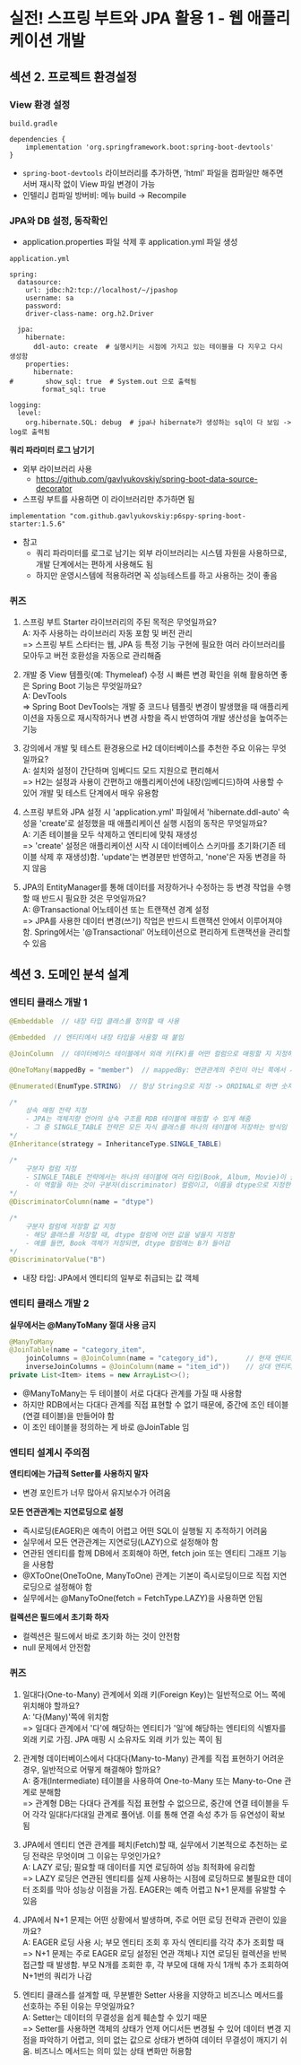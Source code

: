 # 실전! 스프링 부트와 JPA 활용 1 - 웹 애플리케이션 개발
## 섹션 2. 프로젝트 환경설정
### View 환경 설정
~~~
build.gradle

dependencies {
    implementation 'org.springframework.boot:spring-boot-devtools'
}
~~~
- `spring-boot-devtools` 라이브러리를 추가하면, 'html' 파일을 컴파일만 해주면 서버 재시작 없이 View 파일 변경이 가능
- 인텔리J 컴파일 방버비: 메뉴 build -> Recompile

### JPA와 DB 설정, 동작확인
- application.properties 파일 삭제 후 application.yml 파일 생성
~~~
application.yml

spring:
  datasource:
    url: jdbc:h2:tcp://localhost/~/jpashop
    username: sa
    password:
    driver-class-name: org.h2.Driver

  jpa:
    hibernate:
      ddl-auto: create  # 실행시키는 시점에 가지고 있는 테이블을 다 지우고 다시 생성함
    properties:
      hibernate:
#        show_sql: true  # System.out 으로 출력됨
        format_sql: true

logging:
  level:
    org.hibernate.SQL: debug  # jpa나 hibernate가 생성하는 sql이 다 보임 -> log로 출력됨
~~~

**쿼리 파라미터 로그 남기기**
- 외부 라이브러리 사용
    - https://github.com/gavlyukovskiy/spring-boot-data-source-decorator
- 스프링 부트를 사용하면 이 라이브러리만 추가하면 됨
~~~
implementation "com.github.gavlyukovskiy:p6spy-spring-boot-starter:1.5.6"
~~~
- 참고
    - 쿼리 파라미터를 로그로 남기는 외부 라이브러리는 시스템 자원을 사용하므로, 개발 단계에서는 편하게 사용해도 됨
    - 하지만 운영시스템에 적용하려면 꼭 성능테스트를 하고 사용하는 것이 좋음

### 퀴즈
1. 스프링 부트 Starter 라이브러리의 주된 목적은 무엇일까요?<br>
    A: 자주 사용하는 라이브러리 자동 포함 및 버전 관리<br>
    => 스프링 부트 스타터는 웹, JPA 등 특정 기능 구현에 필요한 여러 라이브러리를 모아두고 버전 호환성을 자동으로 관리해줌

2. 개발 중 View 템플릿(예: Thymeleaf) 수정 시 빠른 변경 확인을 위해 활용하면 좋은 Spring Boot 기능은 무엇일까요?<br>
    A: DevTools<br>
    => Spring Boot DevTools는 개발 중 코드나 템플릿 변경이 발생했을 때 애플리케이션을 자동으로 재시작하거나 변경 사항을 즉시 반영하여 개발 생산성을 높여주는 기능

3. 강의에서 개발 및 테스트 환경용으로 H2 데이터베이스를 추천한 주요 이유는 무엇일까요?<br>
    A: 설치와 설정이 간단하며 임베디드 모드 지원으로 편리해서<br>
    => H2는 설정과 사용이 간편하고 애플리케이션에 내장(임베디드)하여 사용할 수 있어 개발 및 테스트 단계에서 매우 유용함

4. 스프링 부트와 JPA 설정 시 'application.yml' 파일에서 'hibernate.ddl-auto' 속성을 'create'로 설정했을 때 애플리케이션 실행 시점의 동작은 무엇일까요?<br>
    A: 기존 테이블을 모두 삭제하고 엔티티에 맞춰 재생성<br>
    => 'create' 설정은 애플리케이션 시작 시 데이터베이스 스키마를 초기화(기존 테이블 삭제 후 재생성)함. 'update'는 변경분만 반영하고, 'none'은 자동 변경을 하지 않음

5. JPA의 EntityManager를 통해 데이터를 저장하거나 수정하는 등 변경 작업을 수행할 때 반드시 필요한 것은 무엇일까요?<br>
    A: @Transactional 어노테이션 또는 트랜잭션 경계 설정<br>
    => JPA를 사용한 데이터 변경(쓰기) 작업은 반드시 트랜잭션 안에서 이루어져야 함. Spring에서는 '@Transactional' 어노테이션으로 편리하게 트랜잭션을 관리할 수 있음

## 섹션 3. 도메인 분석 설계
### 엔티티 클래스 개발 1
~~~java
@Embeddable  // 내장 타입 클래스를 정의할 때 사용

@Embedded  // 엔티티에서 내장 타입을 사용할 때 붙임

@JoinColumn  // 데이터베이스 테이블에서 외래 키(FK)를 어떤 컬럼으로 매핑할 지 지정하는 어노테이션. 연관관계의 주인에 사용되며, 실제로 DB에 FK 컬럼이 생성되는 쪽임

@OneToMany(mappedBy = "member")  // mappedBy: 연관관계의 주인이 아닌 쪽에서 사용됨. 이 필드를 기준으로 DB에 FK 컬럼이 생성되지 않음

@Enumerated(EnumType.STRING)  // 항상 String으로 지정 -> ORDINAL로 하면 숫자로 되기 때문에 순서가 바뀌면 지정된 숫자도 바뀜

/*
    상속 매핑 전략 지정
    - JPA는 객체지향 언어의 상속 구조를 RDB 테이블에 매핑할 수 있게 해줌
    - 그 중 SINGLE_TABLE 전략은 모든 자식 클래스를 하나의 테이블에 저장하는 방식임
*/
@Inheritance(strategy = InheritanceType.SINGLE_TABLE)

/*
    구분자 컬럼 지정
    - SINGLE_TABLE 전략에서는 하나의 테이블에 여러 타입(Book, Album, Movie)이 들어가기 때문에, 어떤 클래스의 데이터인지 구분하는 컬럼이 필요함
    - 이 역할을 하는 것이 구분자(discriminator) 컬럼이고, 이름을 dtype으로 지정한 것
*/
@DiscriminatorColumn(name = "dtype")

/*
    구분자 컬럼에 저장할 값 지정
    - 해당 클래스를 저장할 때, dtype 컬럼에 어떤 값을 넣을지 지정함
    - 예를 들면, Book 객체가 저장되면, dtype 컬럼에는 B가 들어감
*/
@DiscriminatorValue("B")
~~~
- 내장 타입: JPA에서 엔티티의 일부로 취급되는 값 객체

### 엔티티 클래스 개발 2
**실무에서는 @ManyToMany 절대 사용 금지**
~~~java
@ManyToMany
@JoinTable(name = "category_item",
    joinColumns = @JoinColumn(name = "category_id"),       // 현재 엔티티(Category)의 FK
    inverseJoinColumns = @JoinColumn(name = "item_id"))    // 상대 엔티티(Item)의 FK
private List<Item> items = new ArrayList<>();
~~~
- @ManyToMany는 두 테이블이 서로 다대다 관계를 가질 때 사용함
- 하지만 RDB에서는 다대다 관계를 직접 표현할 수 없기 때문에, 중간에 조인 테이블(연결 테이블)을 만들어야 함
- 이 조인 테이블을 정의하는 게 바로 @JoinTable 임

### 엔티티 설계시 주의점
**엔티티에는 가급적 Setter를 사용하지 말자**
- 변경 포인트가 너무 많아서 유지보수가 어려움

**모든 연관관계는 지연로딩으로 설정**
- 즉시로딩(EAGER)은 예측이 어렵고 어떤 SQL이 실행될 지 추적하기 어려움
- 실무에서 모든 연관관계는 지연로딩(LAZY)으로 설정해야 함
- 연관된 엔티티를 함께 DB에서 조회해야 하면, fetch join 또는 엔티티 그래프 기능을 사용함
- @XToOne(OneToOne, ManyToOne) 관계는 기본이 즉시로딩이므로 직접 지연로딩으로 설정해야 함
- 실무에서는 @ManyToOne(fetch = FetchType.LAZY)을 사용하면 안됨

**컬렉션은 필드에서 초기화 하자**
- 컬렉션은 필드에서 바로 초기화 하는 것이 안전함
- null 문제에서 안전함

### 퀴즈
1. 일대다(One-to-Many) 관계에서 외래 키(Foreign Key)는 일반적으로 어느 쪽에 위치해야 할까요?<br>
    A: '다(Many)'쪽에 위치함<br>
    => 일대다 관계에서 '다'에 해당하는 엔티티가 '일'에 해당하는 엔티티의 식별자를 외래 키로 가짐. JPA 매핑 시 소유자도 외래 키가 있는 쪽이 됨

2. 관계형 데이터베이스에서 다대다(Many-to-Many) 관계를 직접 표현하기 어려운 경우, 일반적으로 어떻게 해결해야 할까요?<br>
    A: 중개(Intermediate) 테이블을 사용하여 One-to-Many 또는 Many-to-One 관계로 분해함<br>
    => 관계형 DB는 다대다 관계를 직접 표현할 수 없으므로, 중간에 연결 테이블을 두어 각각 일대다/다대일 관계로 풀어냄. 이를 통해 연결 속성 추가 등 유연성이 확보됨

3. JPA에서 엔티티 연관 관계를 페치(Fetch)할 때, 실무에서 기본적으로 추천하는 로딩 전략은 무엇이며 그 이유는 무엇인가요?<br>
    A: LAZY 로딩; 필요할 때 데이터를 지연 로딩하여 성능 최적화에 유리함<br>
    => LAZY 로딩은 연관된 엔티티를 실제 사용하는 시점에 로딩하므로 불필요한 데이터 조회를 막아 성능상 이점을 가짐. EAGER는 예측 어렵고 N+1 문제를 유발할 수 있음

4. JPA에서 N+1 문제는 어떤 상황에서 발생하며, 주로 어떤 로딩 전략과 관련이 있을까요?<br>
    A: EAGER 로딩 사용 시; 부모 엔티티 조회 후 자식 엔티티를 각각 추가 조회할 때<br>
    => N+1 문제는 주로 EAGER 로딩 설정된 연관 객체나 지연 로딩된 컬렉션을 반복 접근할 때 발생함. 부모 N개를 조회한 후, 각 부모에 대해 자식 1개씩 추가 조회하여 N+1번의 쿼리가 나감

5. 엔티티 클래스를 설계할 때, 무분별한 Setter 사용을 지양하고 비즈니스 메서드를 선호하는 주된 이유는 무엇일까요?<br>
    A: Setter는 데이터의 무결성을 쉽게 훼손할 수 있기 때문<br>
    => Setter를 사용하면 객체의 상태가 언제 어디서든 변경될 수 있어 데이터 변경 지점을 파악하기 어렵고, 의미 없는 값으로 상태가 변하여 데이터 무결성이 깨지기 쉬움. 비즈니스 메서드는 의미 있는 상태 변화만 허용함














